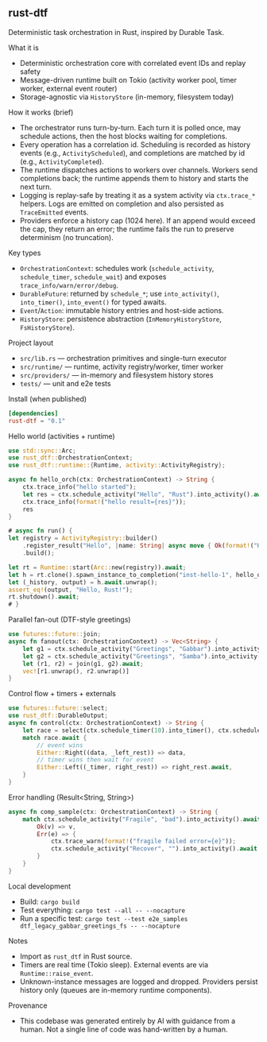 ## rust-dtf

Deterministic task orchestration in Rust, inspired by Durable Task.

What it is
- Deterministic orchestration core with correlated event IDs and replay safety
- Message-driven runtime built on Tokio (activity worker pool, timer worker, external event router)
- Storage-agnostic via `HistoryStore` (in-memory, filesystem today)

How it works (brief)
- The orchestrator runs turn-by-turn. Each turn it is polled once, may schedule actions, then the host blocks waiting for completions.
- Every operation has a correlation id. Scheduling is recorded as history events (e.g., `ActivityScheduled`), and completions are matched by id (e.g., `ActivityCompleted`).
- The runtime dispatches actions to workers over channels. Workers send completions back; the runtime appends them to history and starts the next turn.
- Logging is replay-safe by treating it as a system activity via `ctx.trace_*` helpers. Logs are emitted on completion and also persisted as `TraceEmitted` events.
- Providers enforce a history cap (1024 here). If an append would exceed the cap, they return an error; the runtime fails the run to preserve determinism (no truncation).

Key types
- `OrchestrationContext`: schedules work (`schedule_activity`, `schedule_timer`, `schedule_wait`) and exposes `trace_info/warn/error/debug`.
- `DurableFuture`: returned by `schedule_*`; use `into_activity()`, `into_timer()`, `into_event()` for typed awaits.
- `Event`/`Action`: immutable history entries and host-side actions.
- `HistoryStore`: persistence abstraction (`InMemoryHistoryStore`, `FsHistoryStore`).

Project layout
- `src/lib.rs` — orchestration primitives and single-turn executor
- `src/runtime/` — runtime, activity registry/worker, timer worker
- `src/providers/` — in-memory and filesystem history stores
- `tests/` — unit and e2e tests

Install (when published)
```toml
[dependencies]
rust-dtf = "0.1"
```

Hello world (activities + runtime)
```rust
use std::sync::Arc;
use rust_dtf::OrchestrationContext;
use rust_dtf::runtime::{Runtime, activity::ActivityRegistry};

async fn hello_orch(ctx: OrchestrationContext) -> String {
    ctx.trace_info("hello started");
    let res = ctx.schedule_activity("Hello", "Rust").into_activity().await.unwrap();
    ctx.trace_info(format!("hello result={res}"));
    res
}

# async fn run() {
let registry = ActivityRegistry::builder()
    .register_result("Hello", |name: String| async move { Ok(format!("Hello, {name}!")) })
    .build();

let rt = Runtime::start(Arc::new(registry)).await;
let h = rt.clone().spawn_instance_to_completion("inst-hello-1", hello_orch).await;
let (_history, output) = h.await.unwrap();
assert_eq!(output, "Hello, Rust!");
rt.shutdown().await;
# }
```

Parallel fan-out (DTF-style greetings)
```rust
use futures::future::join;
async fn fanout(ctx: OrchestrationContext) -> Vec<String> {
    let g1 = ctx.schedule_activity("Greetings", "Gabbar").into_activity();
    let g2 = ctx.schedule_activity("Greetings", "Samba").into_activity();
    let (r1, r2) = join(g1, g2).await;
    vec![r1.unwrap(), r2.unwrap()]
}
```

Control flow + timers + externals
```rust
use futures::future::select;
use rust_dtf::DurableOutput;
async fn control(ctx: OrchestrationContext) -> String {
    let race = select(ctx.schedule_timer(10).into_timer(), ctx.schedule_wait("Evt").into_event());
    match race.await {
        // event wins
        Either::Right((data, _left_rest)) => data,
        // timer wins then wait for event
        Either::Left((_timer, right_rest)) => right_rest.await,
    }
}
```

Error handling (Result<String, String>)
```rust
async fn comp_sample(ctx: OrchestrationContext) -> String {
    match ctx.schedule_activity("Fragile", "bad").into_activity().await {
        Ok(v) => v,
        Err(e) => {
            ctx.trace_warn(format!("fragile failed error={e}"));
            ctx.schedule_activity("Recover", "").into_activity().await.unwrap()
        }
    }
}
```

Local development
- Build: `cargo build`
- Test everything: `cargo test --all -- --nocapture`
- Run a specific test: `cargo test --test e2e_samples dtf_legacy_gabbar_greetings_fs -- --nocapture`

Notes
- Import as `rust_dtf` in Rust source.
- Timers are real time (Tokio sleep). External events are via `Runtime::raise_event`.
- Unknown-instance messages are logged and dropped. Providers persist history only (queues are in-memory runtime components).

Provenance
- This codebase was generated entirely by AI with guidance from a human. Not a single line of code was hand-written by a human.
